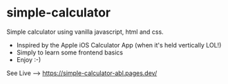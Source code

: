 # simple-calculator
Simple calculator using vanilla javascript, html and css.

- Inspired by the Apple iOS Calculator App (when it's held vertically LOL!)
- Simply to learn some frontend basics
- Enjoy :-)

See Live --> https://simple-calculator-abl.pages.dev/
